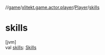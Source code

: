 //[game](../../../index.md)/[xlitekt.game.actor.player](../index.md)/[Player](index.md)/[skills](skills.md)

# skills

[jvm]\
val [skills](skills.md): [Skills](../../xlitekt.game.content.skill/-skills/index.md)
